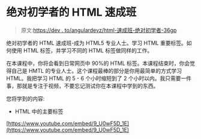# 绝对初学者的 HTML 速成班

> 原文:[https://dev . to/angulardevz/html-速成班-绝对初学者-36gp](https://dev.to/angulardevz/html-crash-course-for-absolute-beginner-36gp)

绝对初学者的 HTML 速成班-成为 HTML5 专业人士。学习 HTML 重要标签。如何使用 HTML 标签，并学习不同的 HTML 标签做同样的工作。

在本课程中，你将会看到日常网页中 90%的 HTML 标签。本课程结束时，你会觉得自己是 HMTL 的专业人士。这个课程最棒的部分是你用最简单的方式学习 HTML。我把学习 HTML 的 5 - 6 个小时缩短到了 2 个小时以内。我只需要一件事，那就是专注于视频，不要忘记测试你在本课程中学到的东西。

您将学到的内容:

*   HTML 中的主要标签

[https://www.youtube.com/embed/9_U0wF5D_1E](https://www.youtube.com/embed/9_U0wF5D_1E)
